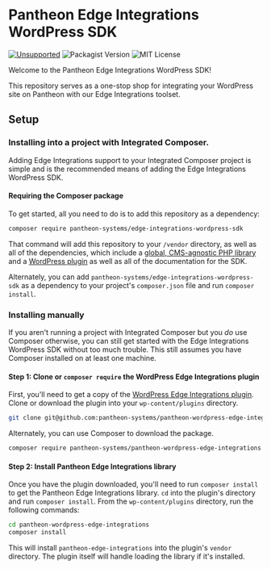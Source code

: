 # Pantheon Edge Integrations WordPress SDK

[![Unsupported](https://img.shields.io/badge/pantheon-unsupported-yellow?logo=pantheon&color=FFDC28)](https://github.com/topics/unsupported?q=org%3Apantheon-systems "Unsupported, e.g. a tool we are actively using internally and are making available, but do not promise to support") ![Packagist Version](https://img.shields.io/packagist/v/pantheon-systems/edge-integrations-wordpress-sdk) ![MIT License](https://img.shields.io/github/license/pantheon-systems/edge-integrations-wordpress-sdk)

Welcome to the Pantheon Edge Integrations WordPress SDK!

This repository serves as a one-stop shop for integrating your WordPress site on Pantheon with our Edge Integrations toolset.

## Setup

### Installing into a project with Integrated Composer.

Adding Edge Integrations support to your Integrated Composer project is simple and is the recommended means of adding the Edge Integrations WordPress SDK.

#### Requiring the Composer package

To get started, all you need to do is to add this repository as a dependency:

```bash
composer require pantheon-systems/edge-integrations-wordpress-sdk
```

That command will add this repository to your `/vendor` directory, as well as all of the dependencies, which include a [global, CMS-agnostic PHP library](https://github.com/pantheon-systems/pantheon-edge-integrations) and a [WordPress plugin](https://github.com/pantheon-systems/pantheon-wordpress-edge-integrations) as well as all of the documentation for the SDK.

Alternately, you can add `pantheon-systems/edge-integrations-wordpress-sdk` as a dependency to your project's `composer.json` file and run `composer install`.

### Installing manually

If you aren't running a project with Integrated Composer but you _do_ use Composer otherwise, you can still get started with the Edge Integrations WordPress SDK without too much trouble. This still assumes you have Composer installed on at least one machine.

#### Step 1: Clone or `composer require` the WordPress Edge Integrations plugin

First, you'll need to get a copy of the [WordPress Edge Integrations plugin](https://github.com/pantheon-systems/pantheon-wordpress-edge-integrations). Clone or download the plugin into your `wp-content/plugins` directory.

```bash
git clone git@github.com:pantheon-systems/pantheon-wordpress-edge-integrations.git
```

Alternately, you can use Composer to download the package.

```bash
composer require pantheon-systems/pantheon-wordpress-edge-integrations
```

#### Step 2: Install Pantheon Edge Integrations library

Once you have the plugin downloaded, you'll need to run `composer install` to get the Pantheon Edge Integrations library. `cd` into the plugin's directory and run `composer install`. From the `wp-content/plugins` directory, run the following commands:

```bash
cd pantheon-wordpress-edge-integrations
composer install
```

This will install `pantheon-edge-integrations` into the plugin's `vendor` directory. The plugin itself will handle loading the library if it's installed.
